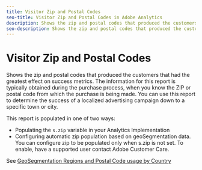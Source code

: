 ```yaml
---
title: Visitor Zip and Postal Codes
seo-title: Visitor Zip and Postal Codes in Adobe Analytics
description: Shows the zip and postal codes that produced the customers that had the greatest effect on success metrics. The information for this report is typically obtained during the purchase process, when you know the ZIP or postal code from which the purchase is being made. You can use this report to determine the success of a localized advertising campaign down to a specific town or city.
seo-description: Shows the zip and postal codes that produced the customers that had the greatest effect on success metrics. The information for this report is typically obtained during the purchase process, when you know the ZIP or postal code from which the purchase is being made. You can use this report to determine the success of a localized advertising campaign down to a specific town or city.
---
```


# Visitor Zip and Postal Codes

Shows the zip and postal codes that produced the customers that had the greatest effect on success metrics. The information for this report is typically obtained during the purchase process, when you know the ZIP or postal code from which the purchase is being made. You can use this report to determine the success of a localized advertising campaign down to a specific town or city.

This report is populated in one of two ways:

*   Populating the `s.zip` variable in your Analytics Implementation
*   Configuring automatic zip population based on geoSegmentation data. You can configure zip to be populated only when s.zip is not set. To enable, have a supported user contact Adobe Customer Care.

See [GeoSegmentation Regions and Postal Code usage by Country](/help/components/c-variables/dimensionslist/reports-geosegmentation-reference.md)
